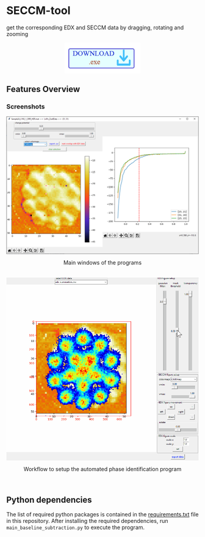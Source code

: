 # SECCM-tool
get the corresponding EDX and SECCM data by dragging, rotating and zooming

<p align="center">
    <a href="https://ruhr-uni-bochum.sciebo.de/s/X0BuEzDbeqybwTV" target="_blank">
        <img align="center" width = "200" alt="download" src="/assets/download_logo1.png"/>
    </a>
</p>

## Features Overview


### Screenshots

<div align = "center">
  <img align = "center" width = "700" src = "/assets/image1.png"/>
    <p align = "center">Main windows of the programs</p><br>
  <img align = "center" width = "600" src = "/assets/image2.gif"/>
    <p align = "center">Workflow to setup the automated phase identification program</p><br>
<!--   <img align = "center" width = "600" src = "/assets/image3.png"/>
    <p align = "center">View of the search and match result from a measurement area</p><br> -->
</div>


## Python dependencies
The list of required python packages is contained in the [requirements.txt](requirements.txt) file in this repository. After installing the required dependencies, run `main_baseline_subtraction.py` to execute the program.
